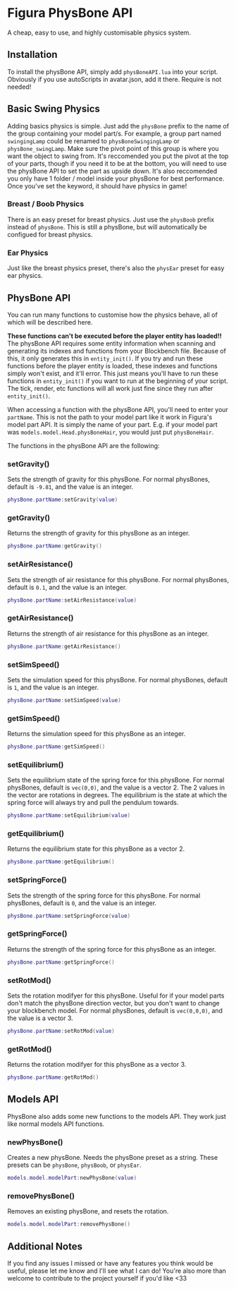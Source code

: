 # Figura PhysBone API
A cheap, easy to use, and highly customisable physics system.
## Installation 
To install the physBone API, simply add `physBoneAPI.lua` into your script. Obviously if you use autoScripts in avatar.json, add it there. Require is not needed!
## Basic Swing Physics
Adding basics physics is simple. Just add the `physBone` prefix to the name of the group containing your model part/s. For example, a group part named `swingingLamp` could be renamed to `physBoneSwingingLamp` or `physBone_swingLamp`. Make sure the pivot point of this group is where you want the object to swing from. It's reccomended you put the pivot at the top of your parts, though if you need it to be at the bottom, you will need to use the physBone API to set the part as upside down. It's also reccomended you only have 1 folder / model inside your physBone for best performance. Once you've set the keyword, it should have physics in game!
### Breast / Boob Physics
There is an easy preset for breast physics. Just use the `physBoob` prefix instead of `physBone`. This is still a physBone, but will automatically be configued for breast physics.
### Ear Physics
Just like the breast physics preset, there's also the `physEar` preset for easy ear physics.
## PhysBone API
You can run many functions to customise how the physics behave, all of which will be described here.

**These functions can't be executed before the player entity has loaded!!**
The physBone API requires some entity information when scanning and generating its indexes and functions from your Blockbench file. Because of this, it only generates this in `entity_init()`. If you try and run these functions before the player entity is loaded, these indexes and functions simply won't exist, and it'll error. This just means you'll have to run these functions in `entity_init()` if you want to run at the beginning of your script. The tick, render, etc functions will all work just fine since they run after `entity_init()`.

When accessing a function with the physBone API, you'll need to enter your `partName`. This is not the path to your model part like it work in Figura's model part API. It is simply the name of your part. E.g. if your model part was `models.model.Head.physBoneHair`, you would just put `physBoneHair`. 

The functions in the physBone API are the following:
### setGravity()
Sets the strength of gravity for this physBone. For normal physBones, default is `-9.81`, and the value is an integer.
```lua
physBone.partName:setGravity(value)
```
### getGravity()
Returns the strength of gravity for this physBone as an integer.
```lua
physBone.partName:getGravity()
```
### setAirResistance()
Sets the strength of air resistance for this physBone. For normal physBones, default is `0.1`, and the value is an integer.
```lua
physBone.partName:setAirResistance(value)
```
### getAirResistance()
Returns the strength of air resistance for this physBone as an integer.
```lua
physBone.partName:getAirResistance()
```
### setSimSpeed()
Sets the simulation speed for this physBone. For normal physBones, default is `1`, and the value is an integer.
```lua
physBone.partName:setSimSpeed(value)
```
### getSimSpeed()
Returns the simulation speed for this physBone as an integer.
```lua
physBone.partName:getSimSpeed()
```
### setEquilibrium()
Sets the equilibrium state of the spring force for this physBone. For normal physBones, default is `vec(0,0)`, and the value is a vector 2. The 2 values in the vector are rotations in degrees. The equilibrium is the state at which the spring force will always try and pull the pendulum towards.
```lua
physBone.partName:setEquilibrium(value)
```
### getEquilibrium()
Returns the equilibrium state for this physBone as a vector 2.
```lua
physBone.partName:getEquilibrium()
```
### setSpringForce()
Sets the strength of the spring force for this physBone. For normal physBones, default is `0`, and the value is an integer.
```lua
physBone.partName:setSpringForce(value)
```
### getSpringForce()
Returns the strength of the spring force for this physBone as an integer.
```lua
physBone.partName:getSpringForce()
```
### setRotMod()
Sets the rotation modifyer for this physBone. Useful for if your model parts don't match the physBone direction vector, but you don't want to change your blockbench model. For normal physBones, default is `vec(0,0,0)`, and the value is a vector 3.
```lua
physBone.partName:setRotMod(value)
```
### getRotMod()
Returns the rotation modifyer for this physBone as a vector 3.
```lua
physBone.partName:getRotMod()
```
## Models API
PhysBone also adds some new functions to the models API. They work just like normal models API functions.
### newPhysBone()
Creates a new physBone. Needs the physBone preset as a string. These presets can be `physBone`, `physBoob`, or `physEar`.
```lua
models.model.modelPart:newPhysBone(value)
```
### removePhysBone()
Removes an existing physBone, and resets the rotation.
```lua
models.model.modelPart:removePhysBone()
```

## Additional Notes
If you find any issues I missed or have any features you think would be useful, please let me know and I'll see what I can do! You're also more than welcome to contribute to the project yourself if you'd like <33
